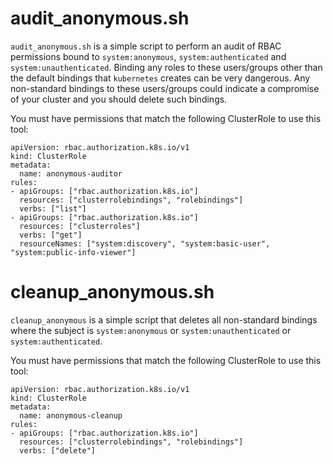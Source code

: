 # audit_anonymous.sh

`audit_anonymous.sh` is a simple script to perform an audit of RBAC permissions
bound to `system:anonymous`, `system:authenticated` and
`system:unauthenticated`. Binding any roles to these users/groups other than
the default bindings that `kubernetes` creates can be very dangerous. Any 
non-standard bindings to these users/groups could indicate a compromise of your
cluster and you should delete such bindings.

You must have permissions that match the following ClusterRole to use this tool:
```
apiVersion: rbac.authorization.k8s.io/v1
kind: ClusterRole
metadata:
  name: anonymous-auditor
rules:
- apiGroups: ["rbac.authorization.k8s.io"]
  resources: ["clusterrolebindings", "rolebindings"]
  verbs: ["list"]
- apiGroups: ["rbac.authorization.k8s.io"]
  resources: ["clusterroles"]
  verbs: ["get"]
  resourceNames: ["system:discovery", "system:basic-user", "system:public-info-viewer"]
```

# cleanup_anonymous.sh
`cleanup_anonymous` is a simple script that deletes all non-standard bindings where
the subject is `system:anonymous` or `system:unauthenticated` or `system:authenticated`.

You must have permissions that match the following ClusterRole to use this tool:
```
apiVersion: rbac.authorization.k8s.io/v1
kind: ClusterRole
metadata:
  name: anonymous-cleanup
rules:
- apiGroups: ["rbac.authorization.k8s.io"]
  resources: ["clusterrolebindings", "rolebindings"]
  verbs: ["delete"]
```
